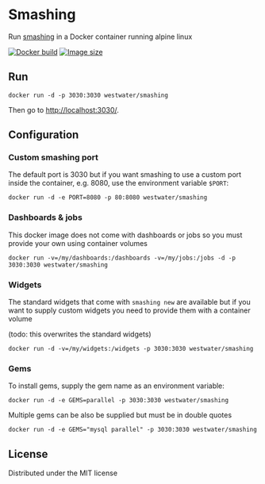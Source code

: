 # Smashing
Run [smashing](https://github.com/Smashing/smashing) in a Docker container running alpine linux

[![Docker build](https://img.shields.io/docker/automated/westwater/smashing.svg)](https://hub.docker.com/r/westwater/smashing/)
[![Image size](https://img.shields.io/docker/image-size/westwater/smashing?sort=semver)](https://hub.docker.com/r/westwater/smashing/)

## Run
```docker run -d -p 3030:3030 westwater/smashing```

Then go to [http://localhost:3030/](http://localhost:3030/).

## Configuration
### Custom smashing port
The default port is 3030 but if you want smashing to use a custom port inside the container, e.g. 8080, use the environment variable `$PORT`:

```docker run -d -e PORT=8080 -p 80:8080 westwater/smashing```

### Dashboards & jobs
This docker image does not come with dashboards or jobs so you must provide your own using container volumes

```docker run -v=/my/dashboards:/dashboards -v=/my/jobs:/jobs -d -p 3030:3030 westwater/smashing```

### Widgets
The standard widgets that come with `smashing new` are available but if you want to supply custom widgets
you need to provide them with a container volume

(todo: this overwrites the standard widgets)

```docker run -d -v=/my/widgets:/widgets -p 3030:3030 westwater/smashing```

### Gems
To install gems, supply the gem name as an environment variable:

```docker run -d -e GEMS=parallel -p 3030:3030 westwater/smashing```

Multiple gems can be also be supplied but must be in double quotes

```docker run -d -e GEMS="mysql parallel" -p 3030:3030 westwater/smashing```

## License
Distributed under the MIT license

